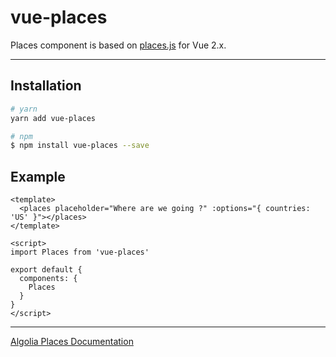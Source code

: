 # vue-places

Places component is based on [places.js](https://github.com/algolia/places) for Vue 2.x.

---------------

## Installation

```bash
# yarn
yarn add vue-places

# npm
$ npm install vue-places --save
```

## Example

```vue
<template>
  <places placeholder="Where are we going ?" :options="{ countries: 'US' }"></places>
</template>

<script>
import Places from 'vue-places'

export default {
  components: {
    Places
  }
}
</script>
```

---------------

[Algolia Places Documentation](https://community.algolia.com/places/documentation.html#options)